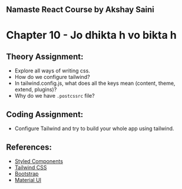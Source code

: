 ## Namaste React Course by Akshay Saini
# Chapter 10 - Jo dhikta h vo bikta h


## Theory Assignment:
- Explore all ways of writing css.
- How do we configure tailwind?
- In tailwind.config.js, what does all the keys mean (content, theme, extend, plugins)?
- Why do we have `.postcssrc` file?



## Coding Assignment:
- Configure Tailwind and try to build your whole app using tailwind.


## References:
- [Styled Components](https://styled-components.com/)
- [Tailwind CSS](https://tailwindcss.com/)
- [Bootstrap](https://getbootstrap.com/)
- [Material UI](https://mui.com/material-ui/)
